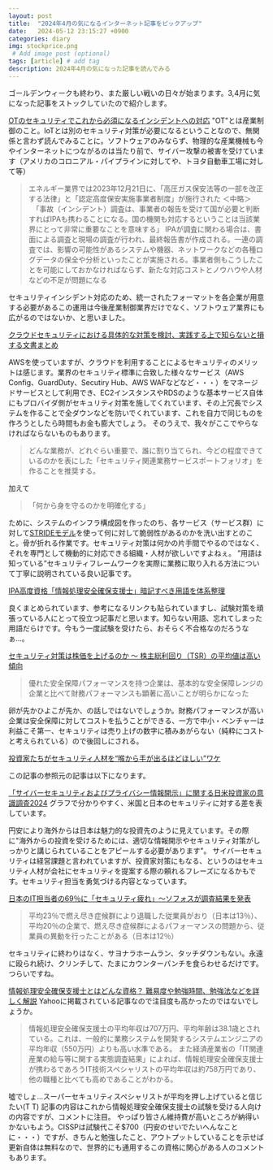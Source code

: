 ```yaml
---
layout: post
title:  "2024年4月の気になるインターネット記事をピックアップ"
date:   2024-05-12 23:15:27 +0900
categories: diary
img: stockprice.png
 # Add image post (optional)
tags: [article] # add tag
description: 2024年4月の気になった記事を読んでみる
---
```

ゴールデンウィークも終わり、また厳しい戦いの日々が始まります。3,4月に気になった記事をストックしていたので紹介します。

[OTのセキュリティでこれから必須になるインシデントへの対応](https://japan.zdnet.com/article/35217597/)
"OT"とは産業制御のこと。IoTとは別のセキュリティ対策が必要になるということなので、無関係と言わず読んでみることに。ソフトウェアのみならず、物理的な産業機械も今やインターネットにつながるのは当たり前で、サイバー攻撃の被害を受けています（アメリカのコロニアル・パイプラインに対してや、トヨタ自動車工場に対して等）

> エネルギー業界では2023年12月21日に、「高圧ガス保安法等の一部を改正する法律」と「認定高度保安実施事業者制度」が施行された
＜中略＞
> 　「事故（インシデント）調査は、事業者の報告を受けて国が必要と判断すればIPAも携わることになる。国の機関も対応するということは当該業界にとって非常に重要なことを意味する」
> IPAが調査に関わる場合は、書面による調査と現場の調査が行われ、最終報告書が作成される。一連の調査では、影響の可能性があるシステムや機器、ネットワークなどの各種ログデータの保全や分析といったことが実施される。事業者側もこうしたことを可能にしておかなければならず、新たな対応コストとノウハウや人材などの不足が問題になる

セキュリティインシデント対応のため、統一されたフォーマットを各企業が用意する必要があるこの運用は今後産業制御業界だけでなく、ソフトウェア業界にも広がるのではないか、と思いました。


[クラウドセキュリティにおける具体的な対策を検討、実践する上で知らないと損する文書まとめ](https://atmarkit.itmedia.co.jp/ait/articles/2404/09/news016.html)

AWSを使っていますが、クラウドを利用することによるセキュリティのメリットは感じます。業界のセキュリティ標準に合致した様々なサービス（AWS Config、GuardDuty、Secutiry Hub、AWS WAFなどなど・・・）をマネージドサービスとして利用でき、EC2インスタンスやRDSのような基本サービス自体にもプロバイダ側がセキュリティ対策を施してくれています、その上冗長でシステムを作ることで全ダウンなどを防いでくれています、これを自力で同じものを作ろうとしたら時間もお金も膨大でしょう。
そのうえで、我々がここでやらなければならないものもあります。

> どんな業務が、どれぐらい重要で、誰に割り当てられ、今どの程度できているのかを表にした「セキュリティ関連業務サービスポートフォリオ」を作ることを推奨する。

加えて

> 「何から身を守るのかを明確化する」

ために、システムのインフラ構成図を作ったのち、各サービス（サービス群）に対して[STRIDEモデル](https://www.cybersecurity.metro.tokyo.lg.jp/security/KnowLedge/439/index.html)を使って何に対して脆弱性があるのかを洗い出すとのこと。骨が折れる作業です。セキュリティ対策は何かの片手間でやるのではなく、それを専門として機動的に対応できる組織・人材が欲しいですよねぇ。
”用語は知っている”セキュリティフレームワークを実際に業務に取り入れる方法について丁寧に説明されている良い記事です。

[IPA高度資格「情報処理安全確保支援士」暗記すべき用語を体系整理](https://qiita.com/mkt_hanada/items/f9b1fae7d74c40d1df1e)

良くまとめられています、参考になるリンクも貼られていますし、試験対策を頑張っている人にとって役立つ記事だと思います。知らない用語、忘れてしまった用語だらけです。今もう一度試験を受けたら、おそらく不合格なのだろうなぁ…。

[セキュリティ対策は株価を上げるのか ～ 株主総利回り（TSR）の平均値は高い傾向](https://scan.netsecurity.ne.jp/article/2024/04/18/50891.html)

> 優れた安全保障パフォーマンスを持つ企業は、基本的な安全保障レンジの企業と比べて財務パフォーマンスも顕著に高いことが明らかになった

卵が先かひよこが先か、の話しではないでしょうか。財務パフォーマンスが高い企業は安全保障に対してコストを払うことができる、一方で中小・ベンチャーは利益こそ第一、セキュリティは売り上げの数字に積みあがらない（純粋にコストと考えられている）ので後回しにされる。

[投資家たちがセキュリティ人材を“喉から手が出るほどほしい”ワケ](https://www.itmedia.co.jp/enterprise/articles/2404/23/news048.html)

この記事の参照元の記事は以下になります。

[「サイバーセキュリティおよびプライバシー情報開示」に関する日米投資家の意識調査2024](https://www.pwc.com/jp/ja/knowledge/thoughtleadership/digital-trust-investor-survey2024.html)
グラフで分かりやすく、米国と日本のセキュリティに対する差を表しています。

円安により海外からは日本は魅力的な投資先のように見えています。その際に"海外からの投資を受けるためには、適切な情報開示やセキュリティ対策がしっかりと講じられていることをアピールする必要があります"。
サイバーセキュリティは経営課題と言われていますが、投資家対策にもなる、というのはセキュリティ人材が会社にセキュリティを提案する際の頼れるフレーズになるかもです。セキュリティ担当を勇気づける内容となっています。

[日本のIT担当者の69％に「セキュリティ疲れ」～ソフォスが調査結果を発表](https://internet.watch.impress.co.jp/docs/news/1570550.html)

> 平均23％で燃え尽き症候群により退職した従業員がおり（日本は13％）、平均20％の企業で、燃え尽き症候群によるパフォーマンスの問題から、従業員の異動を行ったことがある（日本は12％）

セキュリティに終わりはなく、サヨナラホームラン、タッチダウンもない。永遠に殴られ続け、クリンチして、たまにカウンターパンチを食らわせるだけです。つらいですね。

[情報処理安全確保支援士とはどんな資格？ 難易度や勉強時間、勉強法などを詳しく解説](https://news.yahoo.co.jp/articles/749d5b79023ea1e531ef0690686d4f4bff8f5469)
Yahooに掲載されている記事なので注目度も高かったのではないでしょうか。

> 情報処理安全確保支援士の平均年収は707万円、平均年齢は38.1歳とされている。これは、一般的に業務システムを開発するシステムエンジニアの平均年収（550万円）よりも高い水準である。
> また経済産業省の「IT関連産業の給与等に関する実態調査結果」によれば、情報処理安全確保支援士が携わるであろうIT技術スペシャリストの平均年収は約758万円であり、他の職種と比べても高めであることがわかる。

噓でしょ…スーパーセキュリティスペシャリストが平均を押し上げていると信じたい(T T)
記事の内容はこれから情報処理安全確保支援士の試験を受ける人向けの内容ですが、コメントに注目。
やっぱり皆さん維持費が高いところが納得いかないもよう。CISSPは試験代こそ$700（円安のせいでたいへんなことに・・・）ですが、きちんと勉強したこと、アウトプットしていることを示せば更新自体は無料なので、世界的にも通用するこの資格に関心がある人のコメントもあります。